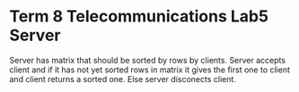 # Term 8 Telecommunications Lab5 Server
Server has matrix that should be sorted by rows by clients.
Server accepts client and if it has not yet sorted rows in matrix it gives the first one to client and client returns a sorted one.
Else server disconects client.
